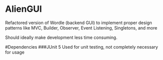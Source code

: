 # AlienGUI

Refactored version of Wordle (backend GUI) to implement proper design patterns like MVC, Builder, Observer, Event Listening, Singletons, and more

Should ideally make development less time consuming.


#Dependencies
###JUnit 5
 Used for unit testing, not completely necessary for usage
